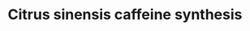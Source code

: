 ---
annotations:
- id: PW:0000002
  parent: classic metabolic pathway
  type: Pathway Ontology
  value: classic metabolic pathway
authors:
- Hayashi
- MaintBot
- Egonw
- Eweitz
citedin: ''
communities:
- Plants
description: Citrus sinensis caffeine synthesis pathway.  [Convergent Biochemical
  Pathways for Xanthine Alkaloid Production in Plants Evolved from Ancestral Enzymes
  with Different Catalytic Properties](https://pmc.ncbi.nlm.nih.gov/articles/PMC8233510/)
  [Convergent evolution of caffeine in plants by co-option of exapted ancestral enzymes](https://pmc.ncbi.nlm.nih.gov/articles/PMC5035902/)
last-edited: 2025-10-31
ndex: null
organisms:
- Citrus sinensis
redirect_from:
- /index.php/Pathway:WP5589
- /instance/WP5589
- /instance/WP5589_r140939
revision: r140939
schema-jsonld:
- '@context': https://schema.org/
  '@id': https://wikipathways.github.io/pathways/WP5589.html
  '@type': Dataset
  creator:
    '@type': Organization
    name: WikiPathways
  description: Citrus sinensis caffeine synthesis pathway.  [Convergent Biochemical
    Pathways for Xanthine Alkaloid Production in Plants Evolved from Ancestral Enzymes
    with Different Catalytic Properties](https://pmc.ncbi.nlm.nih.gov/articles/PMC8233510/)
    [Convergent evolution of caffeine in plants by co-option of exapted ancestral
    enzymes](https://pmc.ncbi.nlm.nih.gov/articles/PMC5035902/)
  keywords:
  - 1-methylxanthine
  - 3-methylxanthine
  - Caffeine
  - Theophylline
  - Xanthine
  license: CC0
  name: Citrus sinensis caffeine synthesis
seo: CreativeWork
title: Citrus sinensis caffeine synthesis
wpid: WP5589
---